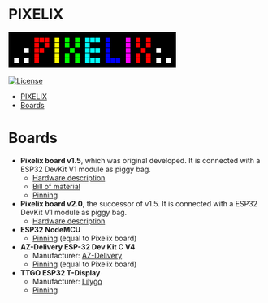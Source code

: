 # PIXELIX
![PIXELIX](../images/LogoBlack.png)

[![License](https://img.shields.io/badge/license-MIT-blue.svg)](http://choosealicense.com/licenses/mit/)

- [PIXELIX](#pixelix)
- [Boards](#boards)

# Boards

* **Pixelix board v1.5**, which was original developed. It is connected with a ESP32 DevKit V1 module as piggy bag.
  * [Hardware description](./pixelix/v1.5/ELECTRONIC.md)
  * [Bill of material](./pixelix/v1.5/BOM.md)
  * [Pinning](../../lib/HalLedMatrix/Board.h)
* **Pixelix board v2.0**, the successor of v1.5. It is connected with a ESP32 DevKit V1 module as piggy bag.
  * [Hardware description](./pixelix/v2.0/ELECTRONIC.md)
* **ESP32 NodeMCU**
  * [Pinning](../../lib/HalLedMatrix/Board.h) (equal to Pixelix board)
* **AZ-Delivery ESP-32 Dev Kit C V4**
  * Manufacturer: [AZ-Delivery](https://www.az-delivery.de/products/esp-32-dev-kit-c-v4)
  * [Pinning](../../lib/HalLedMatrix/Board.h) (equal to Pixelix board)
* **TTGO ESP32 T-Display**
  * Manufacturer: [Lilygo](http://www.lilygo.cn/prod_view.aspx?TypeId=50033&Id=1126&FId=t3:50033:3)
  * [Pinning](../../lib/HalTtgoTDisplay/Board.h)
